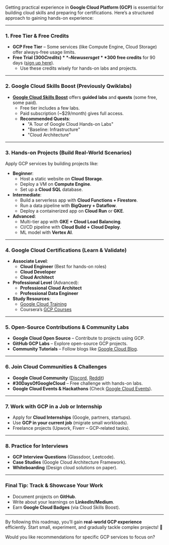 Getting practical experience in **Google Cloud Platform (GCP)** is essential for building cloud skills and preparing for certifications. Here’s a structured approach to gaining hands-on experience:

---

### **1. Free Tier & Free Credits**
- **GCP Free Tier** – Some services (like Compute Engine, Cloud Storage) offer always-free usage limits.
- **Free Trial ($300 Credits)** – New users get **$300 free credits** for 90 days ([sign up here](https://cloud.google.com/free)).
  - Use these credits wisely for hands-on labs and projects.

---

### **2. Google Cloud Skills Boost (Previously Qwiklabs)**
- **[Google Cloud Skills Boost](https://www.cloudskillsboost.google/)** offers **guided labs** and **quests** (some free, some paid).
  - Free tier includes a few labs.
  - Paid subscription (~$29/month) gives full access.
  - **Recommended Quests**:
    - "A Tour of Google Cloud Hands-on Labs"
    - "Baseline: Infrastructure"
    - "Cloud Architecture"

---

### **3. Hands-on Projects (Build Real-World Scenarios)**
Apply GCP services by building projects like:
- **Beginner**:
  - Host a static website on **Cloud Storage**.
  - Deploy a VM on **Compute Engine**.
  - Set up a **Cloud SQL** database.
- **Intermediate**:
  - Build a serverless app with **Cloud Functions + Firestore**.
  - Run a data pipeline with **BigQuery + Dataflow**.
  - Deploy a containerized app on **Cloud Run** or **GKE**.
- **Advanced**:
  - Multi-tier app with **GKE + Cloud Load Balancing**.
  - CI/CD pipeline with **Cloud Build + Cloud Deploy**.
  - ML model with **Vertex AI**.

---

### **4. Google Cloud Certifications (Learn & Validate)**
- **Associate Level**:
  - **Cloud Engineer** (Best for hands-on roles)
  - **Cloud Developer**
  - **Cloud Architect**
- **Professional Level** (Advanced):
  - **Professional Cloud Architect**
  - **Professional Data Engineer**
- **Study Resources**:
  - [Google Cloud Training](https://cloud.google.com/training)
  - Coursera’s [GCP Courses](https://www.coursera.org/googlecloud)

---

### **5. Open-Source Contributions & Community Labs**
- **Google Cloud Open Source** – Contribute to projects using GCP.
- **GitHub GCP Labs** – Explore open-source GCP projects.
- **Community Tutorials** – Follow blogs like [Google Cloud Blog](https://cloud.google.com/blog).

---

### **6. Join Cloud Communities & Challenges**
- **Google Cloud Community** ([Discord](https://discord.gg/GC6G6XU), [Reddit](https://www.reddit.com/r/googlecloud/))
- **#30DaysOfGoogleCloud** – Free challenge with hands-on labs.
- **Google Cloud Events & Hackathons** (Check [Google Cloud Events](https://cloudonair.withgoogle.com/)).

---

### **7. Work with GCP in a Job or Internship**
- Apply for **Cloud Internships** (Google, partners, startups).
- Use **GCP in your current job** (migrate small workloads).
- Freelance projects (Upwork, Fiverr – GCP-related tasks).

---

### **8. Practice for Interviews**
- **GCP Interview Questions** (Glassdoor, Leetcode).
- **Case Studies** (Google Cloud Architecture Framework).
- **Whiteboarding** (Design cloud solutions on paper).

---

### **Final Tip: Track & Showcase Your Work**
- Document projects on **GitHub**.
- Write about your learnings on **LinkedIn/Medium**.
- Earn **Google Cloud Badges** (via Cloud Skills Boost).

---

By following this roadmap, you’ll gain **real-world GCP experience** efficiently. Start small, experiment, and gradually tackle complex projects! 🚀  

Would you like recommendations for specific GCP services to focus on?
